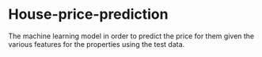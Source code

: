 # House-price-prediction
The machine learning model in order to predict the price for them given the various features for the properties using the test data.
